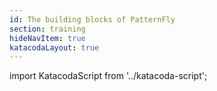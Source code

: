 ```yaml
---
id: The building blocks of PatternFly
section: training
hideNavItem: true
katacodaLayout: true
---
```


import KatacodaScript from '../katacoda-script';

<KatacodaScript katacodaId="html-css/building-blocks" />
